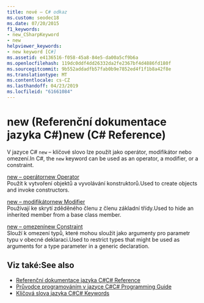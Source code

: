 ```yaml
---
title: nové – C# odkaz
ms.custom: seodec18
ms.date: 07/20/2015
f1_keywords:
- new_CSharpKeyword
- new
helpviewer_keywords:
- new keyword [C#]
ms.assetid: e4136516-f058-45a8-84e5-da00a5cf9b6a
ms.openlocfilehash: 119dc0ddf4dd26332da2fe2367bf4d4886fd180f
ms.sourcegitcommit: 9b552addadfb57fab0b9e7852ed4f1f1b8a42f8e
ms.translationtype: MT
ms.contentlocale: cs-CZ
ms.lasthandoff: 04/23/2019
ms.locfileid: "61661084"
---
```

# <a name="new-c-reference"></a><span data-ttu-id="5dbde-102">new (Referenční dokumentace jazyka C#)</span><span class="sxs-lookup"><span data-stu-id="5dbde-102">new (C# Reference)</span></span>
<span data-ttu-id="5dbde-103">V jazyce C# `new` – klíčové slovo lze použít jako operátor, modifikátor nebo omezení.</span><span class="sxs-lookup"><span data-stu-id="5dbde-103">In C#, the `new` keyword can be used as an operator, a modifier, or a constraint.</span></span>  
  
 [<span data-ttu-id="5dbde-104">new – operátor</span><span class="sxs-lookup"><span data-stu-id="5dbde-104">new Operator</span></span>](../../../csharp/language-reference/keywords/new-operator.md)  
 <span data-ttu-id="5dbde-105">Použít k vytvoření objektů a vyvolávání konstruktorů.</span><span class="sxs-lookup"><span data-stu-id="5dbde-105">Used to create objects and invoke constructors.</span></span>  
  
 [<span data-ttu-id="5dbde-106">new – modifikátor</span><span class="sxs-lookup"><span data-stu-id="5dbde-106">new Modifier</span></span>](../../../csharp/language-reference/keywords/new-modifier.md)  
 <span data-ttu-id="5dbde-107">Používají ke skrytí zděděného členu z členu základní třídy.</span><span class="sxs-lookup"><span data-stu-id="5dbde-107">Used to hide an inherited member from a base class member.</span></span>  
  
 [<span data-ttu-id="5dbde-108">new – omezení</span><span class="sxs-lookup"><span data-stu-id="5dbde-108">new Constraint</span></span>](../../../csharp/language-reference/keywords/new-constraint.md)  
 <span data-ttu-id="5dbde-109">Slouží k omezení typů, které mohou sloužit jako argumenty pro parametr typu v obecné deklaraci.</span><span class="sxs-lookup"><span data-stu-id="5dbde-109">Used to restrict types that might be used as arguments for a type parameter in a generic declaration.</span></span>  
  
## <a name="see-also"></a><span data-ttu-id="5dbde-110">Viz také:</span><span class="sxs-lookup"><span data-stu-id="5dbde-110">See also</span></span>

- [<span data-ttu-id="5dbde-111">Referenční dokumentace jazyka C#</span><span class="sxs-lookup"><span data-stu-id="5dbde-111">C# Reference</span></span>](../../../csharp/language-reference/index.md)
- [<span data-ttu-id="5dbde-112">Průvodce programováním v jazyce C#</span><span class="sxs-lookup"><span data-stu-id="5dbde-112">C# Programming Guide</span></span>](../../../csharp/programming-guide/index.md)
- [<span data-ttu-id="5dbde-113">Klíčová slova jazyka C#</span><span class="sxs-lookup"><span data-stu-id="5dbde-113">C# Keywords</span></span>](../../../csharp/language-reference/keywords/index.md)
